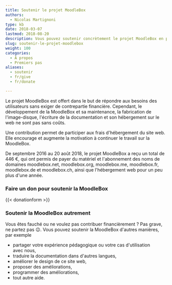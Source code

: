 ```yaml
---
title: Soutenir le projet MoodleBox
authors:
  - Nicolas Martignoni
type: kb
date: 2018-03-07
lastmod: 2018-08-20
description: Vous pouvez soutenir concrètement le projet MoodleBox en participant aux frais et en augmentant la motivation pour son développement continu
slug: soutenir-le-projet-moodlebox
weight: 100
categories:
  - À propos
  - Premiers pas
aliases:
  - soutenir
  - fr/give
  - fr/donate

---
```

Le projet MoodleBox est offert dans le but de répondre aux besoins des utilisateurs sans exiger de contrepartie financière. Cependant, le développement de la MoodleBox et sa maintenance, la fabrication de l'image-disque, l'écriture de la documentation et son hébergement sur le web ne sont pas sans coûts.

Une contribution permet de participer aux frais d'hébergement du site web. Elle encourage et augmente la motivation à continuer le travail sur la MoodleBox.

De septembre 2016 au 20 août 2018, le projet MoodleBox a reçu un total de 446 €, qui ont permis de payer du matériel et l'abonnement des noms de domaines moodlebox.net, moodlebox.org, moodlebox.me, moodlebox.fr, moodlebox.de et moodlebox.ch, ainsi que l'hébergement web pour un peu plus d'une année.

### Faire un don pour soutenir la MoodleBox

{{< donationform >}}

### Soutenir la MoodleBox autrement

Vous êtes fauché ou ne voulez pas contribuer financièrement ? Pas grave, ne partez pas 😉. Vous pouvez soutenir la MoodleBox d'autres manières, par exemple

  * partager votre expérience pédagogique ou votre cas d'utilisation avec nous,
  * traduire la documentation dans d'autres langues,
  * améliorer le design de ce site web,
  * proposer des améliorations,
  * programmer des améliorations,
  * tout autre aide.
